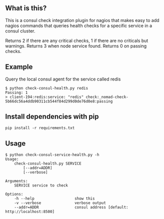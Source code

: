 ## What is this?

This is a consul check integration plugin for nagios that makes easy to add nagios commands that queries health checks for a specific service in a consul cluster.

Returns 2 if there are any critical checks, 1 if there are no criticals but warnings. Returns 3 when node service found. Returns 0 on passing checks.

## Example

Query the local consul agent for the service called redis
```
$ python check-consul-health.py redis
Passing: 1
> client-194:redis:service: "redis" check:_nomad-check-5b66dc56a4ddb90311cb544f84d299d0de76d0e8:passing

```

## Install dependencies with pip

```
pip install -r requirements.txt
```

## Usage

```
$ python check-consul-service-health.py -h
Usage: 
    check-consul-health.py SERVICE
        [--addr=ADDR]
        [--verbose]

Arguments:
    SERVICE service to check

Options:
    -h --help                  show this
    -v --verbose               verbose output
    --addr=ADDR                consul address [default: http://localhost:8500]
```

